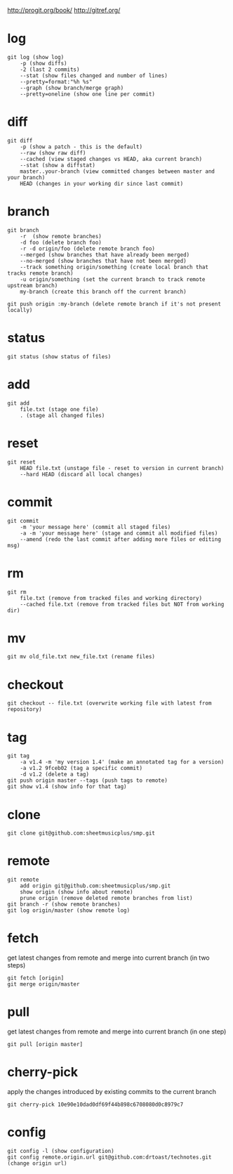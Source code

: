 http://progit.org/book/
http://gitref.org/

# log

    git log (show log)
        -p (show diffs)
        -2 (last 2 commits)
        --stat (show files changed and number of lines)
        --pretty=format:"%h %s"
        --graph (show branch/merge graph)
        --pretty=oneline (show one line per commit)

# diff

    git diff
        -p (show a patch - this is the default)
        --raw (show raw diff)
        --cached (view staged changes vs HEAD, aka current branch)
        --stat (show a diffstat)
        master..your-branch (view committed changes between master and your branch)
        HEAD (changes in your working dir since last commit)

# branch

    git branch
        -r  (show remote branches)
        -d foo (delete branch foo)
        -r -d origin/foo (delete remote branch foo)
        --merged (show branches that have already been merged)
        --no-merged (show branches that have not been merged)
        --track something origin/something (create local branch that tracks remote branch)
        -u origin/something (set the current branch to track remote upstream branch)
        my-branch (create this branch off the current branch)

    git push origin :my-branch (delete remote branch if it's not present locally)

# status

    git status (show status of files)

# add

    git add
        file.txt (stage one file)
        . (stage all changed files)

# reset

    git reset
        HEAD file.txt (unstage file - reset to version in current branch)
        --hard HEAD (discard all local changes)

# commit

    git commit
        -m 'your message here' (commit all staged files)
        -a -m 'your message here' (stage and commit all modified files)
        --amend (redo the last commit after adding more files or editing msg)

# rm

    git rm
        file.txt (remove from tracked files and working directory)
        --cached file.txt (remove from tracked files but NOT from working dir)

# mv

    git mv old_file.txt new_file.txt (rename files)

# checkout

    git checkout -- file.txt (overwrite working file with latest from repository)

# tag

    git tag
        -a v1.4 -m 'my version 1.4' (make an annotated tag for a version)
        -a v1.2 9fceb02 (tag a specific commit)
        -d v1.2 (delete a tag)
    git push origin master --tags (push tags to remote)
    git show v1.4 (show info for that tag)

# clone

    git clone git@github.com:sheetmusicplus/smp.git

# remote

    git remote
        add origin git@github.com:sheetmusicplus/smp.git
        show origin (show info about remote)
        prune origin (remove deleted remote branches from list)
    git branch -r (show remote branches)
    git log origin/master (show remote log)

# fetch

get latest changes from remote and merge into current branch (in two steps)

    git fetch [origin]
    git merge origin/master

# pull

get latest changes from remote and merge into current branch (in one step)

    git pull [origin master]

# cherry-pick

apply the changes introduced by existing commits to the current branch

    git cherry-pick 10e90e10dad0df69f44b898c6708080d0c8979c7


# config

    git config -l (show configuration)
    git config remote.origin.url git@github.com:drtoast/technotes.git (change origin url)
